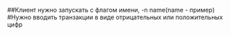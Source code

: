 ##Клиент нужно запускать с флагом имени, -n name(name - пример)
#Нужно вводить транзакции в виде отрицательных или положительных цифр